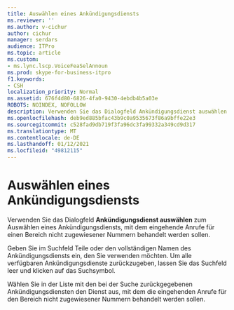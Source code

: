 ```yaml
---
title: Auswählen eines Ankündigungsdiensts
ms.reviewer: ''
ms.author: v-cichur
author: cichur
manager: serdars
audience: ITPro
ms.topic: article
ms.custom:
- ms.lync.lscp.VoiceFeaSelAnnoun
ms.prod: skype-for-business-itpro
f1.keywords:
- CSH
localization_priority: Normal
ms.assetid: 676f4d80-6826-4fa0-9430-4ebdb4b5a03e
ROBOTS: NOINDEX, NOFOLLOW
description: Verwenden Sie das Dialogfeld Ankündigungsdienst auswählen zum Auswählen eines Ankündigungsdiensts, mit dem eingehende Anrufe für einen Bereich nicht zugewiesener Nummern behandelt werden sollen.
ms.openlocfilehash: deb9ed885bfac43b9c0a9535673f86a9bffe22e3
ms.sourcegitcommit: c528fad9db719f3fa96dc3fa99332a349cd9d317
ms.translationtype: MT
ms.contentlocale: de-DE
ms.lasthandoff: 01/12/2021
ms.locfileid: "49812115"
---
```

# <a name="select-an-announcement-service"></a>Auswählen eines Ankündigungsdiensts
 
Verwenden Sie das Dialogfeld **Ankündigungsdienst auswählen** zum Auswählen eines Ankündigungsdiensts, mit dem eingehende Anrufe für einen Bereich nicht zugewiesener Nummern behandelt werden sollen.
  
Geben Sie im Suchfeld Teile oder den vollständigen Namen des Ankündigungsdiensts ein, den Sie verwenden möchten. Um alle verfügbaren Ankündigungsdienste zurückzugeben, lassen Sie das Suchfeld leer und klicken auf das Suchsymbol.
  
Wählen Sie in der Liste mit den bei der Suche zurückgegebenen Ankündigungsdiensten den Dienst aus, mit dem die eingehenden Anrufe für den Bereich nicht zugewiesener Nummern behandelt werden sollen.
  


